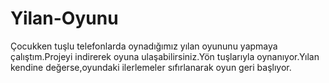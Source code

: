 # Yilan-Oyunu
Çocukken tuşlu telefonlarda oynadığımız yılan oyununu yapmaya çalıştım.Projeyi indirerek oyuna ulaşabilirsiniz.Yön tuşlarıyla oynanıyor.Yılan kendine değerse,oyundaki ilerlemeler sıfırlanarak oyun geri başlıyor.

